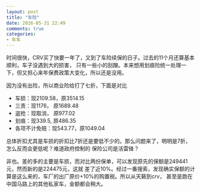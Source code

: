 ```yaml
---
layout: post
title: "车险"
date: 2016-05-31 22:49
comments: true
categories:
- 车车
---
```


时间很快，CRV买了快要一年了，又到了车险续保的日子。过去的11个月还算基本顺利，车子没遇到大的损害，
只有一些小的刮蹭。本来想用划痕险统一处理一下，但又担心来年保费政策大变化，所以还是没用。

因为没有出险，所以商业险给打了七折，下面是对比

* 车损：现2109.58，原3514.15
* 三责：现1176，   原1689.48
* 盗抢：现取消，    原977.02
* 划痕：现339.5,   原486.35
* 各项不计免赔：现543.77，原1049.04

总体折扣尤其是车损的折扣比7折还是要低不少的。那么问题来了，明明是7折，怎么反而会更低呢？难道政府控制的
保险公司是活雷锋？

非也。差的多的主要是车损，而对比两份保单，可以发现原先的保额是249441元，然而新的是224475元，这就
差了近10%。经过一番搜索，发现确实保额的计算是这么来的，车厂的出厂原价+10%的购置税。所以从天籁到crv，
甚至是跑在中国马路上的其他私家车，金额都会稍大。
